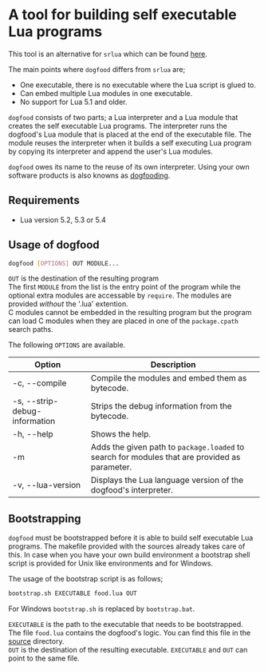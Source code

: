 # A tool for building self executable Lua programs

This tool is an alternative for ```srlua``` which can be found [here](http://tecgraf.puc-rio.br/~lhf/ftp/lua/).

The main points where ```dogfood``` differs from ```srlua``` are;

* One executable, there is no executable where the Lua script is glued to.
* Can embed multiple Lua modules in one executable.
* No support for Lua 5.1 and older.

```dogfood``` consists of two parts; a Lua interpreter and a Lua module that creates the self executable Lua programs.
The interpreter runs the dogfood's Lua module that is placed at the end of the executable file.
The module reuses the interpreter when it builds a self executing Lua program by copying its interpreter and append the user's Lua modules.

```dogfood``` owes its name to the reuse of its own interpreter.
Using your own software products is also knowns as [dogfooding](https://en.wikipedia.org/wiki/Eating_your_own_dog_food).

## Requirements

* Lua version 5.2, 5.3 or 5.4

## Usage of dogfood

``` sh
dogfood [OPTIONS] OUT MODULE...
```

```OUT``` is the destination of the resulting program  
The first ```MODULE``` from the list is the entry point of the program while the optional extra modules are accessable by ```require```.
The modules are provided _without_ the '.lua' extention.  
C modules cannot be embedded in the resulting program but the program can load C modules when they are placed in one of the ```package.cpath``` search paths.

The following ```OPTIONS``` are available.

|Option | Description|
|-------|------------|
|-c, --compile | Compile the modules and embed them as bytecode.|
|-s, --strip-debug-information | Strips the debug information from the bytecode.|
|-h, --help | Shows the help.|
|-m | Adds the given path to ```package.loaded``` to search for modules that are provided as parameter.|
|-v, --lua-version | Displays the Lua language version of the dogfood's interpreter.|
                              
                              
## Bootstrapping

```dogfood``` must be bootstrapped before it is able to build self executable Lua programs.
The makefile provided with the sources already takes care of this.
In case when you have your own build environment a bootstrap shell script is provided for Unix like environments and for Windows.

The usage of the bootstrap script is as follows;

``` sh
bootstrap.sh EXECUTABLE food.lua OUT
```

For Windows ```bootstrap.sh``` is replaced by ```bootstrap.bat```.

```EXECUTABLE``` is the path to the executable that needs to be bootstrapped.  
The file ```food.lua``` contains the dogfood's logic.
You can find this file in the [source](/src) directory.  
```OUT``` is the destination of the resulting executable.
```EXECUTABLE``` and ```OUT``` can point to the same file.

